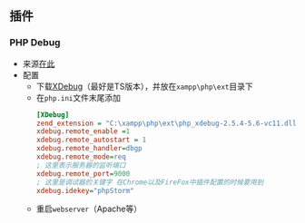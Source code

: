 ## 插件
### PHP Debug
- 来源[在此](https://marketplace.visualstudio.com/items?itemName=felixfbecker.php-debug)
- 配置
    - 下载[XDebug](https://xdebug.org/download.php)（最好是TS版本），并放在`xampp\php\ext`目录下
    - 在`php.ini`文件末尾添加
        ``` ini
        [XDebug]
        zend_extension = "C:\xampp\php\ext\php_xdebug-2.5.4-5.6-vc11.dll"
        xdebug.remote_enable =1
        xdebug.remote_autostart = 1
        xdebug.remote_handler=dbgp
        xdebug.remote_mode=req
        ; 这里表示服务器的监听端口
        xdebug.remote_port=9000
        ; 这里是调试器的关键字 在Chrome以及FireFox中插件配置的时候要用到
        xdebug.idekey="phpStorm"
        ```
    - 重启`webserver`（Apache等）
